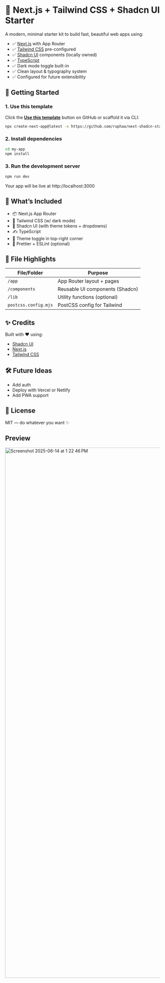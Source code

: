 # 🧱 Next.js + Tailwind CSS + Shadcn UI Starter

A modern, minimal starter kit to build fast, beautiful web apps using:

- ✅ [Next.js](https://nextjs.org/) with App Router
- ✅ [Tailwind CSS](https://tailwindcss.com/) pre-configured
- ✅ [Shadcn UI](https://ui.shadcn.com/) components (locally owned)
- ✅ [TypeScript](https://www.typescriptlang.org/)
- ✅ Dark mode toggle built-in
- ✅ Clean layout & typography system
- ✅ Configured for future extensibility

## 🚀 Getting Started

### 1. Use this template

Click the **[Use this template](https://github.com/ruphaa/next-shadcn-starter/generate)** button on GitHub or scaffold it via CLI:

```bash
npx create-next-app@latest -e https://github.com/ruphaa/next-shadcn-starter/ my-app
```
### 2. Install dependencies

```bash
cd my-app
npm install
```


### 3. Run the development server

```bash
npm run dev
```
Your app will be live at http://localhost:3000

## 🧩 What’s Included

- 📦 Next.js App Router
- 🎨 Tailwind CSS (w/ dark mode)
- 🧱 Shadcn UI (with theme tokens + dropdowns)
- ✍️ TypeScript
- 🌙 Theme toggle in top-right corner
- 🧹 Prettier + ESLint (optional)

## 📁 File Highlights

| File/Folder          | Purpose                           |
| -------------------- | --------------------------------- |
| `/app`               | App Router layout + pages         |
| `/components`        | Reusable UI components (Shadcn)   |
| `/lib`               | Utility functions (optional)      |
| `postcss.config.mjs` | PostCSS config for Tailwind       |

## ✨ Credits

Built with ❤️ using:

- [Shadcn UI](https://ui.shadcn.com/)
- [Next.js](https://nextjs.org/)
- [Tailwind CSS](https://tailwindcss.com/)

## 🛠️ Future Ideas
- Add auth
- Deploy with Vercel or Netlify
- Add PWA support

## 👋 License
MIT — do whatever you want ✨

## Preview

<img width="1725" alt="Screenshot 2025-06-14 at 1 22 46 PM" src="https://github.com/user-attachments/assets/4b1a890b-0fb1-4fa7-b179-783d818c1c6d" />

